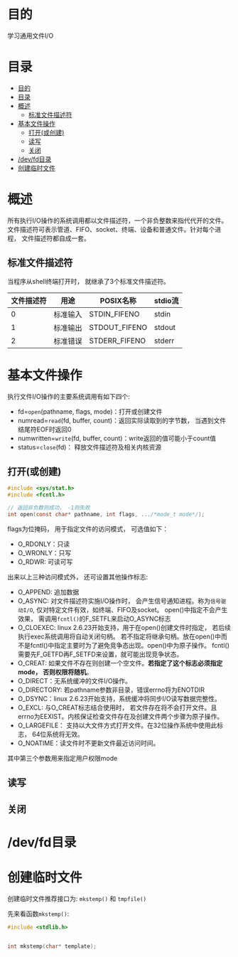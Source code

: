 # 目的
学习通用文件I/O

# 目录
- [目的](#目的)
- [目录](#目录)
- [概述](#概述)
  - [标准文件描述符](#标准文件描述符)
- [基本文件操作](#基本文件操作)
  - [打开(或创建)](#打开或创建)
  - [读写](#读写)
  - [关闭](#关闭)
- [/dev/fd目录](#devfd目录)
- [创建临时文件](#创建临时文件)

# 概述
所有执行I/O操作的系统调用都以文件描述符，一个非负整数来指代代开的文件。文件描述符可表示管道、FIFO、socket、终端、设备和普通文件。针对每个进程， 文件描述符都自成一套。
## 标准文件描述符
当程序从shell终端打开时， 就继承了3个标准文件描述符。 

|文件描述符|用途|POSIX名称|stdio流|
|---------|----|---------|-------|
|0|标准输入|STDIN_FIFENO|stdin|
|1|标准输出|STDOUT_FIFENO|stdout|
|2|标准错误|STDERR_FIFENO|stderr|

# 基本文件操作

执行文件I/O操作的主要系统调用有如下四个:
- fd=`open`(pathname, flags, mode)：打开或创建文件
- numread=`read`(fd, buffer, count)：返回实际读取到的字节数， 当遇到文件结尾符EOF时返回0
- numwritten=`write`(fd, buffer, count)：write返回的值可能小于count值
- status=`close`(fd)： 释放文件描述符及相关内核资源


## 打开(或创建)
```c
#include <sys/stat.h>
#include <fcntl.h>

// 返回非负数则成功， -1则失败
int open(const char* pathname, int flags, .../*mode_t mode*/);
```
flags为位掩码， 用于指定文件的访问模式， 可选值如下：
- O_RDONLY：只读
- O_WRONLY：只写
- O_RDWR: 可读可写

出来以上三种访问模式外， 还可设置其他操作标志:
- O_APPEND: 追加数据
- O_ASYNC: 对文件描述符实施I/O操作时， 会产生信号通知进程。称为`信号驱动I/O`, 仅对特定文件有效，如终端、FIFO及socket。 open()中指定不会产生效果， 需调用`fcntl()`的F_SETFL来启动O_ASYNC标志
- O_CLOEXEC: linux 2.6.23开始支持，用于在open()创建文件时指定， 若后续执行exec系统调用将自动关闭句柄。 若不指定将继承句柄。放在open()中而不是fcntl()中指定主要时为了避免竞争态出现。open()中为原子操作。 fcntl()需要先F_GETFD再F_SETFD来设置，就可能出现竞争状态。
- O_CREAT: 如果文件不存在则创建一个空文件。**若指定了这个标志必须指定mode， 否则权限将随机**。
- O_DIRECT：无系统缓冲的文件I/O操作。 
- O_DIRECTORY: 若pathname参数非目录，错误errno将为ENOTDIR
- O_DSYNC：linux 2.6.23开始支持，系统缓冲将同步I/O读写数据完整性。
- O_EXCL: 与O_CREAT标志结合使用时， 若文件存在将不会打开文件。且errno为EEXIST。内核保证检查文件存在及创建文件两个步骤为原子操作。
- O_LARGEFILE： 支持以大文件方式打开文件。在32位操作系统中使用此标志， 64位系统将无效。
- O_NOATIME：读文件时不更新文件最近访问时间。


其中第三个参数用来指定用户权限mode

## 读写


## 关闭

# /dev/fd目录

# 创建临时文件
创建临时文件推荐接口为: `mkstemp()` 和 `tmpfile()`

先来看函数`mkstemp()`:
```c
#include <stdlib.h>


int mkstemp(char* template);
```